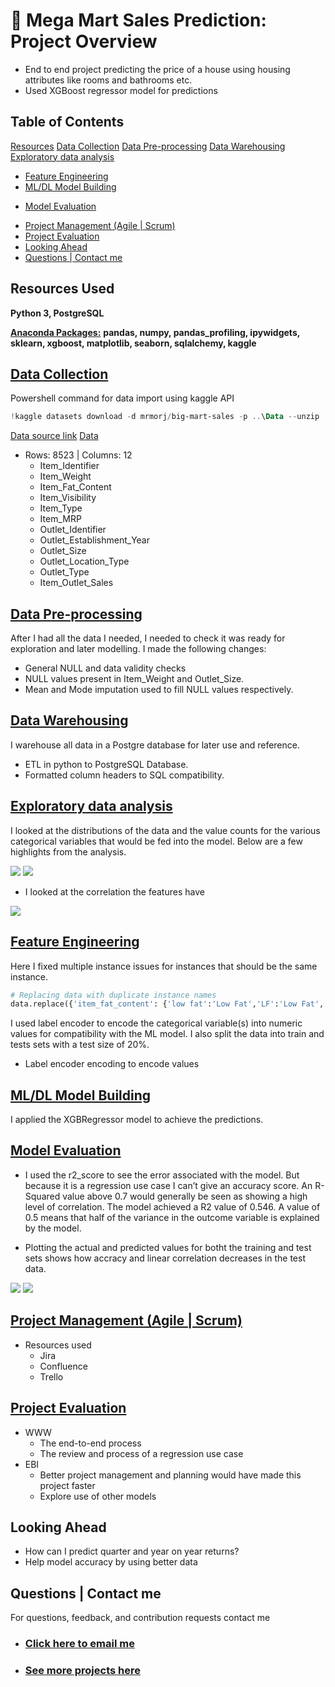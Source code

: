 # 🏪 Mega Mart Sales Prediction: Project Overview
* End to end project predicting the price of a house using housing attributes like rooms and bathrooms etc.
* Used XGBoost regressor model for predictions 

## Table of Contents 
[Resources](#resources)
[Data Collection](#DataCollection)
[Data Pre-processing](#DataPre-processing)
[Data Warehousing](#DataWarehousing)
[Exploratory data analysis](#EDA)
<!-- *   [Data Visualisation & Analytics](#Dataviz)
*   [Business Intelligence](#Busintelli) -->
*   [Feature Engineering](#FeatEng)
*   [ML/DL Model Building](#ModelBuild)
<!-- *   [Model performance](#ModelPerf)
*   [Model Optimisation](#ModelOpt) -->
*   [Model Evaluation](#ModelEval)
<!-- *   [Model Productionisation](#ModelProd)
*   [Deployment](#ModelDeploy) -->
*   [Project Management (Agile | Scrum)](#Prjmanage)
*   [Project Evaluation](#PrjEval)
*   [Looking Ahead](#Lookahead)
*   [Questions | Contact me ](#Lookahead)

<a name="Resources"></a>  

## Resources Used
**Python 3, PostgreSQL** 

[**Anaconda Packages:**](requirements.txt) **pandas, numpy, pandas_profiling, ipywidgets, sklearn, xgboost, matplotlib, seaborn, sqlalchemy, kaggle** 

<a name="DataCollection"></a>  

## [Data Collection](Code/P7_Code.ipynb)
Powershell command for data import using kaggle API <br>
```powershell
!kaggle datasets download -d mrmorj/big-mart-sales -p ..\Data --unzip 
```
[Data source link](https://www.kaggle.com/mrmorj/big-mart-sales)
[Data](Data/train_v9rqX0R.csv)
*  Rows: 8523 | Columns: 12
    *   Item_Identifier              
    *   Item_Weight                  
    *   Item_Fat_Content              
    *   Item_Visibility             
    *   Item_Type                     
    *   Item_MRP                    
    *   Outlet_Identifier            
    *   Outlet_Establishment_Year     
    *   Outlet_Size                  
    *   Outlet_Location_Type         
    *   Outlet_Type                   
    *   Item_Outlet_Sales           
                     

<a name="DataPre-processing"></a>  

## [Data Pre-processing](Code/P7_Code.ipynb)
After I had all the data I needed, I needed to check it was ready for exploration and later modelling. I made the following changes:   
*   General NULL and data validity checks  
*   NULL values present in Item_Weight and Outlet_Size. 
*   Mean and Mode imputation used to fill NULL values respectively.

<a name="DataWarehousing"></a>

## [Data Warehousing](Code/P7_Code.ipynb)
I warehouse all data in a Postgre database for later use and reference.

*   ETL in python to PostgreSQL Database.
*   Formatted column headers to SQL compatibility.  

<a name="EDA"></a>  

## [Exploratory data analysis](Code/P7_Code.ipynb) 
I looked at the distributions of the data and the value counts for the various categorical variables that would be fed into the model. Below are a few highlights from the analysis.

<img src="images/categoricalfeatures_countdistrib.png" />
<img src="images/categoricalfeatures_distrib.png" />

*   I looked at the correlation the features have
<img src="images/correlation.png" />

<!-- <a name="Dataviz"></a>  

## [Data Visualisation & Analytics](https://app.powerbi.com/view?r=eyJrIjoiNDExYjQ0OTUtNWI5MC00OTQ5LWFlYmUtYjNkMzE1YzE2NmE0IiwidCI6IjYyZWE3MDM0LWI2ZGUtNDllZS1iZTE1LWNhZThlOWFiYzdjNiJ9&pageName=ReportSection)
[View Interactive Dashboard](https://app.powerbi.com/view?r=eyJrIjoiNDExYjQ0OTUtNWI5MC00OTQ5LWFlYmUtYjNkMzE1YzE2NmE0IiwidCI6IjYyZWE3MDM0LWI2ZGUtNDllZS1iZTE1LWNhZThlOWFiYzdjNiJ9&pageName=ReportSection)
*   I created an interactive dashboard to deploy the machine learning model to benefit the business.
*   I visualised various key features and highlighted their overall correlation to a customer’s churn. 

<a name="Busintelli"></a>  

## Business Intelligence
On Page 2 of the interactive dashboard, I have provided the stake holders with the new customer names and the customers that are likely to churn due to their characteristics.

*   These customers can be offered subsidised deals and incentives to keep them on
*   Greater engagement with customers could keep some customers on board 
*   Providing quality customer service can also provide customers with long term value and appreciation for the business
*   The complaints team should pay particular attention to complaints from customers who are predicted to churn.
- 96% of unhappy customers don’t complain and 91% of those will simply leave and never come back? -->

<a name="FeatEng"></a>  

## [Feature Engineering](Code/P2_Code.ipynb) 
Here I fixed multiple instance issues for instances that should be the same instance. 
```python
# Replacing data with duplicate instance names
data.replace({'item_fat_content': {'low fat':'Low Fat','LF':'Low Fat', 'reg':'Regular'}}, inplace=True)
```
I used label encoder to encode the categorical variable(s) into numeric values for compatibility with the ML model. I also split the data into train and tests sets with a test size of 20%.
*   Label encoder encoding to encode values

<a name="ModelBuild"></a> 

## [ML/DL Model Building](Code/P11_Code.ipynb)

I applied the XGBRegressor model to achieve the predictions. 
<!-- I tried eight different models:
*   **KN Neighbors Classifier** 
*   **Linear SVC** 
*   **Decision Tree Classifier** 
*   **Random Forest Classifier**
*   **XGB Regressor** 
*   **AdaBoost Classifier**  
*   **Gaussian NB** 
*   **Quadratic Discriminant Analysis** 

<img src="images/Crossvalidation.png" /> -->

<!-- <a name="ModelPerf"></a> 

## [Model performance](Code/P11_Code.ipynb)
The Quadratic Discriminant Analysis model outperformed the other approaches on the test and validation sets. 
*   **Quadratic Discriminant Analysis** : Accuracy = 96% 

<a name="ModelOpt"></a> 

## [Model Optimisation](Code/P11_Code.ipynb)
In this step, I used GridsearchCV to find the best parameters to optimise the performance of the model.
Using the best parameters, I improved the model accuracy by **1%**

*   **Quadratic Discriminant Analysis** : Accuracy = 97% | MSE = 0.03 | RMSE = 0.17 (2dp) -->

<a name="ModelEval"></a> 

## [Model Evaluation](Code/P4_Code.ipynb)
*   I used the r2_score to see the error associated with the model. But because it is a regression use case I can’t give an accuracy score. 
An R-Squared value above 0.7 would generally be seen as showing a high level of correlation. The model achieved a R2 value of 0.546.
A value of 0.5 means that half of the variance in the outcome variable is explained by the model.

*   Plotting the actual and predicted values for botht the training and test sets shows how accracy and linear correlation decreases in the test data. 
<img src="images/trainevaluation.png" />
<img src="images/testevaluation.png" />
<!-- <img src="images/Confusionmatrix.png" /> -->

<!-- <a name="ModelProd"></a> 

## [Model Productionisation](Code/P11_Code.ipynb)
*   A confusion matrix showing the accuracy score of 97.25% achieved by the model. 
<img src="images/Confusionmatrix.png" />

<a name="ModelDeploy"></a> 

## [Deployment](https://app.powerbi.com/view?r=eyJrIjoiNDExYjQ0OTUtNWI5MC00OTQ5LWFlYmUtYjNkMzE1YzE2NmE0IiwidCI6IjYyZWE3MDM0LWI2ZGUtNDllZS1iZTE1LWNhZThlOWFiYzdjNiJ9&pageName=ReportSection)
I built a flask REST API endpoint that was hosted on a local webserver before AWS EC2 deployment. The API endpoint takes in a request value; height and weight and returns predicted BMI index. I also optimised and formatted the frontend using HTML and CSS.  -->

<a name="Prjmanage"></a> 

## [Project Management (Agile | Scrum)](https://www.atlassian.com/software/jira)
* Resources used
    * Jira
    * Confluence
    * Trello 

<a name="PrjEval"></a> 

## [Project Evaluation](Presentation/P11Presentation.pptx) 
*   WWW
    *   The end-to-end process
    *   The review and process of a regression use case 
*   EBI 
    *   Better project management and planning would have made this project faster
    *   Explore use of other models 

<a name="Lookahead"></a> 

## Looking Ahead
*   How can I predict quarter and year on year returns? 
*   Help model accuracy by using better data 

<a name="Questions"></a> 

## Questions | Contact me 
For questions, feedback, and contribution requests contact me
* ### [Click here to email me](mailto:theanalyticsolutions@gmail.com) 
* ### [See more projects here](https://github.com/MattithyahuData?tab=repositories)

 
